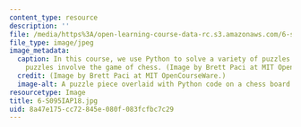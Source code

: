 ```yaml
---
content_type: resource
description: ''
file: /media/https%3A/open-learning-course-data-rc.s3.amazonaws.com/6-s095-programming-for-the-puzzled-january-iap-2018/8a47e175cc72845e080f083fcfbc7c29_6-S095IAP18.jpg
file_type: image/jpeg
image_metadata:
  caption: In this course, we use Python to solve a variety of puzzles. Two of the
    puzzles involve the game of chess. (Image by Brett Paci at MIT OpenCourseWare.)
  credit: (Image by Brett Paci at MIT OpenCourseWare.)
  image-alt: A puzzle piece overlaid with Python code on a chess board.
resourcetype: Image
title: 6-S095IAP18.jpg
uid: 8a47e175-cc72-845e-080f-083fcfbc7c29
---
```

